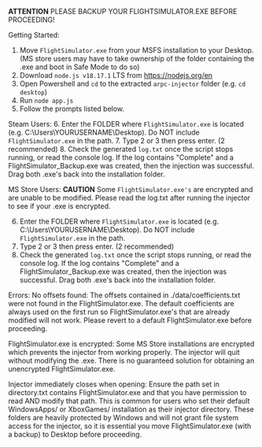 **ATTENTION**
PLEASE BACKUP YOUR FLIGHTSIMULATOR.EXE BEFORE PROCEEDING!

Getting Started:
1. Move `FlightSimulator.exe` from your MSFS installation to your Desktop. (MS store users may have to take ownership of the folder containing the .exe and boot in Safe Mode to do so)
2. Download `node.js v18.17.1` LTS from https://nodejs.org/en
3. Open Powershell and `cd` to the extracted `arpc-injector` folder (e.g. `cd desktop`)
4. Run `node app.js`
5. Follow the prompts listed below.

Steam Users:
6. Enter the FOLDER where `FlightSimulator.exe` is located (e.g. C:\Users\YOURUSERNAME\Desktop). Do NOT include `FlightSimulator.exe` in the path.
7. Type 2 or 3 then press enter. (2 recommended)
8. Check the generated `log.txt` once the script stops running, or read the console log. If the log contains "Complete" and a FlightSimulator_Backup.exe was created, then the injection was successful. Drag both .exe's back into the  installation folder.

MS Store Users:
**CAUTION**
Some `FlightSimulator.exe's` are encrypted and are unable to be modified. Please read the log.txt after running the injector to see if your .exe is encrypted.

6. Enter the FOLDER where `FlightSimulator.exe` is located (e.g. C:\Users\YOURUSERNAME\Desktop). Do NOT include `FlightSimulator.exe` in the path.
7. Type 2 or 3 then press enter. (2 recommended)
8. Check the generated `log.txt` once the script stops running, or read the console log. If the log contains "Complete" and a FlightSimulator_Backup.exe was created, then the injection was successful. Drag both .exe's back into the  installation folder.

Errors:
No offsets found: The offsets contained in ./data/coefficients.txt were not found in the FlightSimulator.exe. The default coefficients are always used on the first run so FlightSimulator.exe's that are already modified will not work. Please revert to a default FlightSimulator.exe before proceeding.

FlightSimulator.exe is encrypted: Some MS Store installations are encrypted which prevents the injector from working properly. The injector will quit without modifying the .exe. There is no guaranteed solution for obtaining an unencrypted FlightSimulator.exe. 

Injector immediately closes when opening: Ensure the path set in directory.txt contains FlightSimulator.exe and that you have permission to read AND modify that path. This is common for users who set their default WindowsApps/ or XboxGames/ installation as their injector directory. These folders are heavily protected by Windows and will not grant file system access for the injector, so it is essential you move FlightSimulator.exe (with a backup) to Desktop before proceeding.
